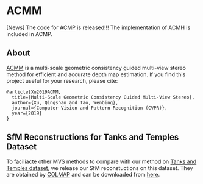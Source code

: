 # ACMM
[News] The code for [ACMP](https://github.com/GhiXu/ACMP) is released!!! The implementation of ACMH is included in ACMP.
## About
[ACMM](https://arxiv.org/abs/1904.08103) is a multi-scale geometric consistency guided multi-view stereo method for efficient and accurate depth map estimation. If you find this project useful for your research, please cite:  
```
@article{Xu2019ACMM,  
  title={Multi-Scale Geometric Consistency Guided Multi-View Stereo}, 
  author={Xu, Qingshan and Tao, Wenbing}, 
  journal={Computer Vision and Pattern Recognition (CVPR)},
  year={2019}
}
```
## SfM Reconstructions for Tanks and Temples Dataset
To faciliacte other MVS methods to compare with our method on [Tanks and Temples dataset](https://www.tanksandtemples.org/), we release our SfM reconstuctions on this dataset. They are obtained by [COLMAP](https://colmap.github.io/) and can be downloaded from [here](https://drive.google.com/open?id=1DTnnmJAOGt7WPXSLMysMvPTy4CUZt_TU).
